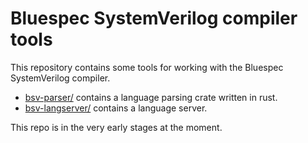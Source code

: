 # Bluespec SystemVerilog compiler tools

This repository contains some tools for working with the
Bluespec SystemVerilog compiler.

- [bsv-parser/](bsv-parser/) contains a language parsing crate
  written in rust.
- [bsv-langserver/](bsv-langserver/) contains a language server.

This repo is in the very early stages at the moment.
